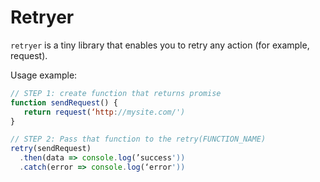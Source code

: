 # Retryer

`retryer` is a tiny library that enables you to retry any action (for example, request).

Usage example:

```javascript
// STEP 1: create function that returns promise
function sendRequest() {
   return request(‘http://mysite.com/')
}

// STEP 2: Pass that function to the retry(FUNCTION_NAME)
retry(sendRequest)
  .then(data => console.log(’success'))
  .catch(error => console.log(‘error'))
```
